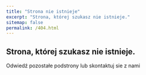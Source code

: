 ```yaml
---
title: "Strona nie istnieje"
excerpt: "Strona, której szukasz nie istnieje."
sitemap: false
permalink: /404.html
---
```


## Strona, której szukasz nie istnieje.
Odwiedź pozostałe podstrony lub skontaktuj sie z nami
